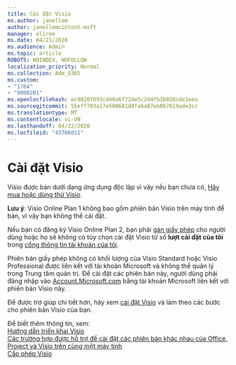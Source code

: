 ```yaml
---
title: Cài đặt Visio
ms.author: janellem
author: janellemcintosh-msft
manager: eliree
ms.date: 04/21/2020
ms.audience: Admin
ms.topic: article
ROBOTS: NOINDEX, NOFOLLOW
localization_priority: Normal
ms.collection: Adm_O365
ms.custom:
- "1764"
- "9000201"
ms.openlocfilehash: ec9820f693cd40a6f724e5c244fb1b028cde1eea
ms.sourcegitcommit: 55eff703a17e500681d8fa6a87eb067019ade3cc
ms.translationtype: MT
ms.contentlocale: vi-VN
ms.lasthandoff: 04/22/2020
ms.locfileid: "43766011"
---
```

# <a name="install-visio"></a>Cài đặt Visio

Visio được bán dưới dạng ứng dụng độc lập vì vậy nếu bạn chưa có, [Hãy mua hoặc dùng thử Visio](https://products.office.com/visio). 

**Lưu ý**: Visio Online Plan 1 không bao gồm phiên bản Visio trên máy tính để bàn, vì vậy bạn không thể cài đặt.

Nếu bạn có đăng ký Visio Online Plan 2, bạn phải [gán giấy phép](https://docs.microsoft.com/office365/admin/subscriptions-and-billing/assign-licenses-to-users?wt.mc_id=OfficeAdm_ClientDIA_Alchemy1764) cho người dùng hoặc họ sẽ không có tùy chọn cài đặt Visio từ số **lượt cài đặt của tôi** trong [cổng thông tin tài khoản của tôi](https://portal.office.com/account#installs). 

Phiên bản giấy phép không có khối lượng của Visio Standard hoặc Visio Professional được liên kết với tài khoản Microsoft và không thể quản lý trong Trung tâm quản trị. Để cài đặt các phiên bản này, người dùng phải đăng nhập vào [Account.Microsoft.com](https://account.microsoft.com) bằng tài khoản Microsoft liên kết với phiên bản Visio này.

Để được trợ giúp chi tiết hơn, hãy xem [cài đặt Visio](https://support.office.com/article/f98f21e3-aa02-4827-9167-ddab5b025710?wt.mc_id=OfficeAdm_ClientDIA_Alchemy1764) và làm theo các bước cho phiên bản Visio của bạn.

Để biết thêm thông tin, xem:<br>
[Hướng dẫn triển khai Visio](https://docs.microsoft.com/deployoffice/deployment-guide-for-visio)<br>
[Các trường hợp được hỗ trợ để cài đặt các phiên bản khác nhau của Office, Project và Visio trên cùng một máy tính](https://docs.microsoft.com/deployoffice/install-different-office-visio-and-project-versions-on-the-same-computer)<br>
[Cấp phép Visio](https://products.office.com/visio/microsoft-visio-volume-licensing-visio-for-multiple-users)